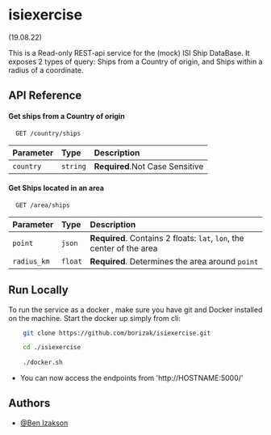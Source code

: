 # isiexercise 
(19.08.22)

This is a Read-only REST-api service for the (mock) ISI Ship DataBase.
It exposes 2 types of query: 
Ships from a Country of origin, 
and Ships within a radius of a coordinate.


## API Reference

#### Get ships from a Country of origin

```http
  GET /country/ships
```

| Parameter | Type     | Description                |
| :-------- | :------- | :------------------------- |
| `country` | `string` | **Required**.Not Case Sensitive              |

#### Get Ships located in an area

```http
  GET /area/ships
```

| Parameter | Type     | Description                       |
| :-------- | :------- | :-------------------------------- |
| `point`   | `json` | **Required**. Contains 2 floats: `lat`, `lon`, the center of the area|
| `radius_km`|`float`|**Required**. Determines the area around `point`|

## Run Locally

To run the service as a docker ,
make sure you have git and Docker installed on the machine.
Start the docker up simply from cli:


```bash
    git clone https://github.com/borizak/isiexercise.git

    cd ./isiexercise
    
    ./docker.sh
```

- You can now access the endpoints from 'http://HOSTNAME:5000/'


## Authors

- [@Ben Izakson](https://github.com/borizak)

